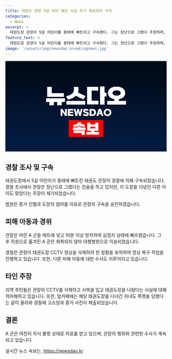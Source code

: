 ```yaml
---
title: 태권도 관장 5살 아이 때린 사실 추가 폭로되어 구속
categories:
  - News
excerpt: >
  태권도장 관장이 5살 어린이를 중태에 빠트리고 구속됐다. 그는 장난으로 그랬다 주장하며, 도장 다녔던 아이들도 맞았다는 주장이 나왔다. 경찰은 CCTV 영상 삭제 정황과 추가 피해 아동 조사 중이며, 지역 맘카페에도 관련 글이 올라왔다. A 군은 여전히 의식 불명 상태로 치료 중이다. (150자)
feature_text: >
  태권도장 관장이 5살 어린이를 중태에 빠트리고 구속됐다. 그는 장난으로 그랬다 주장하며, 도장 다녔던 아이들도 맞았다는 주장이 나왔다. 경찰은 CCTV 영상 삭제 정황과 추가 피해 아동 조사 중이며, 지역 맘카페에도 관련 글이 올라왔다. A 군은 여전히 의식 불명 상태로 치료 중이다. (150자)
image: '/assets/img/newsdao_breakingnews.jpg'
---
```


<p><img src="/assets/img/newsdao_breakingnews.jpg" alt="cryptoinkorea 속보" /></p>

<h2 data-ke-size="size26">경찰 조사 및 구속</h2>

<p data-ke-size="size16">태권도장에서 5살 어린이가 중태에 빠트린 태권도 관장이 경찰에 의해 구속되었습니다. 경찰 조사에서 관장은 장난으로 그랬다는 진술을 하고 있지만, 이 도장을 다녔던 다른 아이도 맞았다는 주장이 제기되었습니다.</p>

<p data-ke-size="size16">법원은 증거 인멸과 도망의 염려를 이유로 관장의 구속을 승인하였습니다.</p>

<h2 data-ke-size="size26">피해 아동과 경위</h2>

<p data-ke-size="size16">관장은 어린 A 군을 매트에 넣고 10분 이상 방치하여 심정지 상태에 빠뜨렸습니다. 그 후 의원으로 옮겨진 A 군은 회복되지 않아 대형병원으로 이송되었습니다.</p>

<p data-ke-size="size16">경찰은 관장이 태권도장 CCTV 영상을 삭제하려 한 정황을 포착하여 영상 복구 작업을 진행하고 있습니다. 또한, 다른 피해 아동에 대한 수사도 이루어지고 있습니다.</p>

<h2 data-ke-size="size26">타인 주장</h2>

<p data-ke-size="size16">지역 주민들은 관장이 CCTV를 삭제하고 사복을 입고 태권도장을 나왔다는 사실에 대해 의아해하고 있습니다. 또한, 맘카페에는 해당 태권도장을 다녀간 자녀도 폭행을 당했다는 글이 올라와 경찰에 고소장과 증거 사진이 제출되었습니다.</p>

<h2 data-ke-size="size26">결론</h2>

<p data-ke-size="size16">A 군은 여전히 의식 불명 상태로 치료를 받고 있으며, 관장의 행위와 관련한 수사가 계속되고 있습니다.</p>
실시간 뉴스 속보는, <a href="https://newsdao.kr" rel="dofollow">https://newsdao.kr</a>



